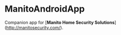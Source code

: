 # ManitoAndroidApp

Companion app for [**Manito Home Security Solutions**] (http://manitosecurity.com/).
